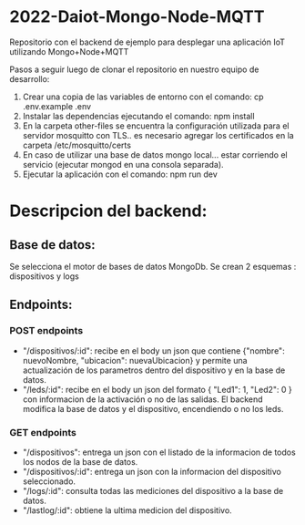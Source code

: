 # 2022-Daiot-Mongo-Node-MQTT
Repositorio con el backend de ejemplo para desplegar una aplicación IoT utilizando Mongo+Node+MQTT

Pasos a seguir luego de clonar el repositorio en nuestro equipo de desarrollo:
1) Crear una copia de las variables de entorno con el comando: cp .env.example .env
2) Instalar las dependencias ejecutando el comando: npm install
3) En la carpeta other-files se encuentra la configuración utilizada para el servidor mosquitto con TLS.. es necesario agregar los certificados en la carpeta /etc/mosquitto/certs
4) En caso de utilizar una base de datos mongo local... estar corriendo el servicio (ejecutar mongod en una consola separada).
5) Ejecutar la aplicación con el comando: npm run dev

# Descripcion del backend:
## Base de datos:
Se selecciona el motor de bases de datos MongoDb.
Se crean 2 esquemas : dispositivos y logs

## Endpoints:

### POST endpoints

* "/dispositivos/:id": recibe en el body un json que contiene {"nombre": nuevoNombre, "ubicacion": nuevaUbicacion} y permite una actualización de los parametros dentro del dispositivo y en la base de datos.
* "/leds/:id": recibe en el body un json del formato { "Led1": 1, "Led2": 0 } con informacion de la activación o no de las salidas. El backend modifica la base de datos y el dispositivo, encendiendo o no los leds.

### GET endpoints

* "/dispositivos": entrega un json con el listado de la informacion de todos los nodos de la base de datos.
* "/dispositivos/:id": entrega un json con la informacion del dispositivo seleccionado.
* "/logs/:id": consulta todas las mediciones del dispositivo a la base de datos.
* "/lastlog/:id": obtiene la ultima medicion del dispositivo.

